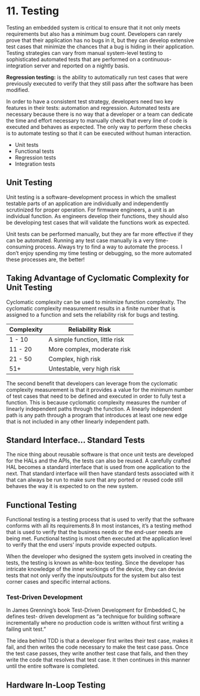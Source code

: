 # 11. Testing

Testing an embedded system is critical to ensure that it not only meets requirements but
also has a minimum bug count. Developers can rarely prove that their application has
no bugs in it, but they can develop extensive test cases that minimize the chances that a
bug is hiding in their application. Testing strategies can vary from manual system-level
testing to sophisticated automated tests that are performed on a continuous-integration
server and reported on a nightly basis.

**Regression testing:** is the ability to automatically run test cases that were previously
executed to verify that they still pass after the software has been modified.

In order to have a consistent test strategy, developers need two key features in their
tests: automation and regression. Automated tests are necessary because there is no way
that a developer or a team can dedicate the time and effort necessary to manually check
that every line of code is executed and behaves as expected. The only way to perform
these checks is to automate testing so that it can be executed without human interaction.

- Unit tests
- Functional tests
- Regression tests
- Integration tests

## Unit Testing

Unit testing is a software-development process in which the
smallest testable parts of an application are individually and independently scrutinized
for proper operation. For firmware engineers, a unit is an individual function. As
engineers develop their functions, they should also be developing test cases that will
validate the functions work as expected.

Unit tests can be performed manually, but they are far more effective if they can be
automated. Running any test case manually is a very time-consuming process. Always
try to find a way to automate the process. I don’t enjoy spending my time testing or
debugging, so the more automated these processes are, the better!

## Taking Advantage of Cyclomatic Complexity for Unit Testing

Cyclomatic complexity can be used to minimize function
complexity. The cyclomatic complexity measurement results in a finite number that is
assigned to a function and sets the reliability risk for bugs and testing.

| Complexity | Reliability Risk |
| --- | --- |
| 1 - 10 |A simple function, little risk |
| 11 - 20 | More complex, moderate risk |
| 21 - 50 | Complex, high risk |
| 51+ | Untestable, very high risk |

The second benefit that developers can leverage from the cyclomatic complexity
measurement is that it provides a value for the minimum number of test cases that need
to be defined and executed in order to fully test a function. This is because cyclomatic
complexity measures the number of linearly independent paths through the function.
A linearly independent path is any path through a program that introduces at least one
new edge that is not included in any other linearly independent path.

## Standard Interface... Standard Tests

The nice thing about reusable software is that once unit tests are developed for the HALs
and the APIs, the tests can also be reused. A carefully crafted HAL becomes a standard
interface that is used from one application to the next. That standard interface will
then have standard tests associated with it that can always be run to make sure that any
ported or reused code still behaves the way it is expected to on the new system.

## Functional Testing

Functional testing is a testing process that is used to verify that the software conforms
with all its requirements.8 In most instances, it’s a testing method that is used to verify
that the business needs or the end-user needs are being met. Functional testing is
most often executed at the application level to verify that the end users’ inputs provide
expected outputs.

When the developer who designed the system gets involved in creating the tests, the
testing is known as white-box testing. Since the developer has intricate knowledge of the
inner workings of the device, they can devise tests that not only verify the inputs/outputs
for the system but also test corner cases and specific internal actions.

### Test-Driven Development

In James Grenning’s book Test-Driven Development for Embedded C, he defines test-­
driven development as “a technique for building software incrementally where no
production code is written without first writing a failing unit test.”

The idea behind
TDD is that a developer first writes their test case, makes it fail, and then writes the code
necessary to make the test case pass. Once the test case passes, they write another test
case that fails, and then they write the code that resolves that test case. It then continues
in this manner until the entire software is completed.

## Hardware In-Loop Testing

